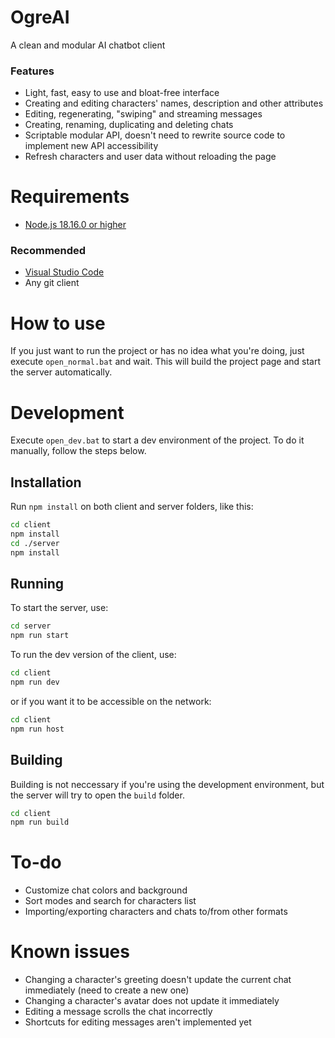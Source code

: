 # OgreAI
A clean and modular AI chatbot client

### Features
 - Light, fast, easy to use and bloat-free interface
 - Creating and editing characters' names, description and other attributes
 - Editing, regenerating, "swiping" and streaming messages
 - Creating, renaming, duplicating and deleting chats
 - Scriptable modular API, doesn't need to rewrite source code to implement new API accessibility
 - Refresh characters and user data without reloading the page

# Requirements
 - [Node.js 18.16.0 or higher](https://nodejs.org/)

### Recommended
 - [Visual Studio Code](https://code.visualstudio.com/)
 - Any git client

# How to use
If you just want to run the project or has no idea what you're doing, just execute `open_normal.bat` and wait. This will build the project page and start the server automatically.

# Development
Execute `open_dev.bat` to start a dev environment of the project. To do it manually, follow the steps below.

## Installation
Run `npm install` on both client and server folders, like this:
```sh
cd client
npm install
cd ./server
npm install
```

## Running
To start the server, use:
```sh
cd server
npm run start
```
To run the dev version of the client, use:
```sh
cd client
npm run dev
```
or if you want it to be accessible on the network:
```sh
cd client
npm run host
```

## Building
Building is not neccessary if you're using the development environment, but the server will try to open the `build` folder.
```sh
cd client
npm run build
```

# To-do
 - Customize chat colors and background
 - Sort modes and search for characters list
 - Importing/exporting characters and chats to/from other formats

# Known issues
 - Changing a character's greeting doesn't update the current chat immediately (need to create a new one)
 - Changing a character's avatar does not update it immediately
 - Editing a message scrolls the chat incorrectly
 - Shortcuts for editing messages aren't implemented yet